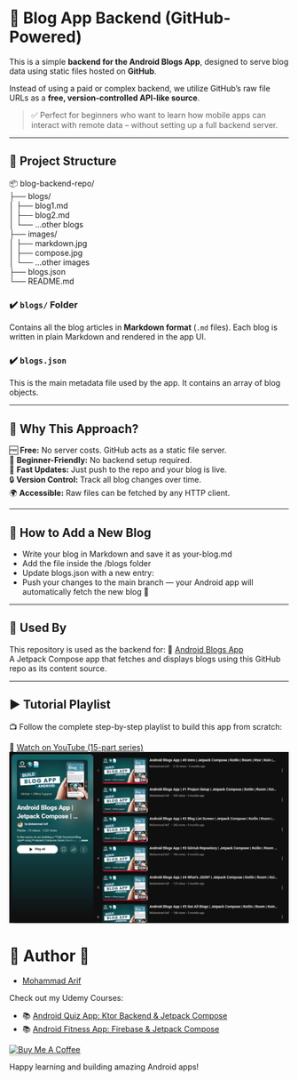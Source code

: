# 🚀 Blog App Backend (GitHub-Powered)

This is a simple **backend for the Android Blogs App**, designed to serve blog data using static files hosted on **GitHub**.

Instead of using a paid or complex backend, we utilize GitHub’s raw file URLs as a **free, version-controlled API-like source**.

> ✅ Perfect for beginners who want to learn how mobile apps can interact with remote data – without setting up a full backend server.

---

## 📁 Project Structure

📦 blog-backend-repo/  
├── blogs/  
│ ├── blog1.md  
│ ├── blog2.md  
│ └── ...other blogs  
├── images/  
│ ├── markdown.jpg  
│ ├── compose.jpg  
│ └── ...other images  
├── blogs.json  
└── README.md  

### ✔️ `blogs/` Folder
Contains all the blog articles in **Markdown format** (`.md` files). Each blog is written in plain Markdown and rendered in the app UI.

### ✔️ `blogs.json`
This is the main metadata file used by the app. It contains an array of blog objects.

---

## 📡 Why This Approach?  
🆓 **Free:** No server costs. GitHub acts as a static file server.  
👶 **Beginner-Friendly:** No backend setup required.  
🚀 **Fast Updates:** Just push to the repo and your blog is live.  
🔒 **Version Control:** Track all blog changes over time.  
🌍 **Accessible:** Raw files can be fetched by any HTTP client.  

---

## 📝 How to Add a New Blog
- Write your blog in Markdown and save it as your-blog.md  
- Add the file inside the /blogs folder  
- Update blogs.json with a new entry:  
- Push your changes to the main branch — your Android app will automatically fetch the new blog 🎉  

---

## 🔧 Used By
This repository is used as the backend for:  📱 [Android Blogs App](https://github.com/CodeInKotLang/AndroidBlogs)  
A Jetpack Compose app that fetches and displays blogs using this GitHub repo as its content source.

---

## ▶️ Tutorial Playlist

📺 Follow the complete step-by-step playlist to build this app from scratch:

🔗 [Watch on YouTube (15-part series)](https://youtube.com/playlist?list=PL1b73-6UjePBW_toAR1FBCmqPK6UudwMX&si=dIMeVmZhtNcWlgaL)
![Playlist](https://raw.githubusercontent.com/CodeInKotLang/AndroidBlogs/refs/heads/master/readme-assets/playlist.JPG)

# :memo: Author :memo:
- [Mohammad Arif](https://github.com/CodeInKotLang)

Check out my Udemy Courses: 
- 📚 [Android Quiz App: Ktor Backend & Jetpack Compose](https://www.udemy.com/course/quiztime/?referralCode=D1F5E08155303110B7A4)  
- 📚 [Android Fitness App: Firebase & Jetpack Compose](https://www.udemy.com/course/measuremate/?referralCode=B3DE352F96BC3C3E9E80)  
 

<a href="https://ko-fi.com/mohammadarif" target="_blank"><img src="https://www.buymeacoffee.com/assets/img/custom_images/orange_img.png" alt="Buy Me A Coffee" style="height: 41px !important;width: 174px !important;box-shadow: 0px 3px 2px 0px rgba(190, 190, 190, 0.5) !important;-webkit-box-shadow: 0px 3px 2px 0px rgba(190, 190, 190, 0.5) !important;" ></a>


Happy learning and building amazing Android apps!
